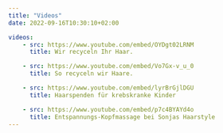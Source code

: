 ```yaml
---
title: "Videos"
date: 2022-09-16T10:30:10+02:00

videos:
    - src: https://www.youtube.com/embed/OYDgt02LRNM
      title: Wir recyceln Ihr Haar.

    - src: https://www.youtube.com/embed/Vo7Gx-v_u_0
      title: So recyceln wir Haare.

    - src: https://www.youtube.com/embed/lyrBrGjlDGU
      title: Haarspenden für krebskranke Kinder

    - src: https://www.youtube.com/embed/p7c4BYAYd4o
      title: Entspannungs-Kopfmassage bei Sonjas Haarstyle
---
```

